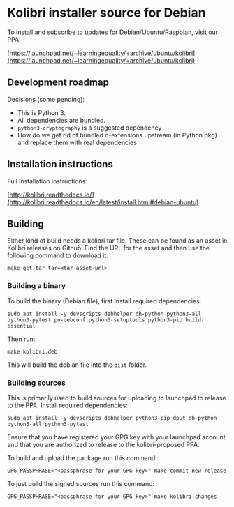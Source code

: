 # Kolibri installer source for Debian

To install and subscribe to updates for Debian/Ubuntu/Raspbian, visit our PPA:

[https://launchpad.net/~learningequality/+archive/ubuntu/kolibri](https://launchpad.net/~learningequality/+archive/ubuntu/kolibri)

## Development roadmap

Decisions (some pending):

* This is Python 3.
* All dependencies are bundled.
* `python3-cryptography` is a suggested dependency
* How do we get rid of bundled c-extensions upstream (in Python pkg) and replace them with real dependencies

## Installation instructions

Full installation instructions:

[http://kolibri.readthedocs.io/](http://kolibri.readthedocs.io/en/latest/install.html#debian-ubuntu)


## Building

Either kind of build needs a kolibri tar file. These can be found as an asset in Kolibri releases on Github. Find the URL for the asset and then use the following command to download it:
```
make get-tar tar=<tar-asset-url>
```

### Building a binary

To build the binary (Debian file), first install required dependencies:
```
sudo apt install -y devscripts debhelper dh-python python3-all python3-pytest po-debconf python3-setuptools python3-pip build-essential
```

Then run:
```
make kolibri.deb
```

This will build the debian file into the `dist` folder.

### Building sources

This is primarily used to build sources for uploading to launchpad to release to the PPA.
Install required dependencies:
```
sudo apt install -y devscripts debhelper python3-pip dput dh-python python3-all python3-pytest
```

Ensure that you have registered your GPG key with your launchpad account and that you are authorized to release to the kolibri-proposed PPA.

To build and upload the package run this command:
```
GPG_PASSPHRASE="<passphrase for your GPG key>" make commit-new-release
```

To just build the signed sources run this command:
```
GPG_PASSPHRASE="<passphrase for your GPG key>" make kolibri.changes
```

